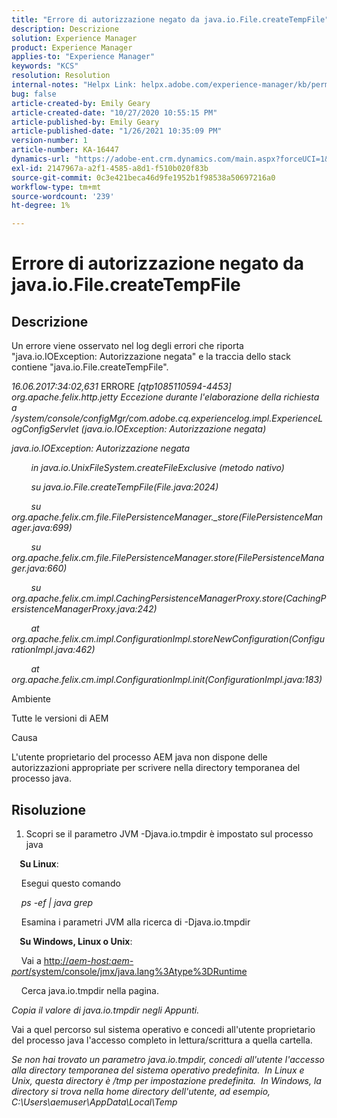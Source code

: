 ```yaml
---
title: "Errore di autorizzazione negato da java.io.File.createTempFile"
description: Descrizione
solution: Experience Manager
product: Experience Manager
applies-to: "Experience Manager"
keywords: "KCS"
resolution: Resolution
internal-notes: "Helpx Link: helpx.adobe.com/experience-manager/kb/permission_denied_error_from_java_io_file.html"
bug: false
article-created-by: Emily Geary
article-created-date: "10/27/2020 10:55:15 PM"
article-published-by: Emily Geary
article-published-date: "1/26/2021 10:35:09 PM"
version-number: 1
article-number: KA-16447
dynamics-url: "https://adobe-ent.crm.dynamics.com/main.aspx?forceUCI=1&pagetype=entityrecord&etn=knowledgearticle&id=bfc91274-a718-eb11-a813-000d3a5937f3"
exl-id: 2147967a-a2f1-4585-a8d1-f510b020f83b
source-git-commit: 0c3e421beca46d9fe1952b1f98538a50697216a0
workflow-type: tm+mt
source-wordcount: '239'
ht-degree: 1%

---
```


# Errore di autorizzazione negato da java.io.File.createTempFile

## Descrizione

Un errore viene osservato nel log degli errori che riporta &quot;java.io.IOException: Autorizzazione negata&quot; e la traccia dello stack contiene &quot;java.io.File.createTempFile&quot;.

<em>16.06.2017:34:02,631 </em>ERRORE<em> [qtp1085110594-4453] org.apache.felix.http.jetty Eccezione durante l&#39;elaborazione della richiesta a /system/console/configMgr/com.adobe.cq.experiencelog.impl.ExperienceLogConfigServlet (java.io.IOException: Autorizzazione negata)</em>

<em>java.io.IOException: Autorizzazione negata</em>

<em>        in java.io.UnixFileSystem.createFileExclusive (metodo nativo)</em>

<em>        su java.io.File.createTempFile(File.java:2024)</em>

<em>        su org.apache.felix.cm.file.FilePersistenceManager._store(FilePersistenceManager.java:699)</em>

<em>        su org.apache.felix.cm.file.FilePersistenceManager.store(FilePersistenceManager.java:660)</em>

<em>        su org.apache.felix.cm.impl.CachingPersistenceManagerProxy.store(CachingPersistenceManagerProxy.java:242)</em>

<em>        at org.apache.felix.cm.impl.ConfigurationImpl.storeNewConfiguration(ConfigurationImpl.java:462)</em>

<em>        at org.apache.felix.cm.impl.ConfigurationImpl.init(ConfigurationImpl.java:183)</em>


Ambiente



Tutte le versioni di AEM


Causa



L&#39;utente proprietario del processo AEM java non dispone delle autorizzazioni appropriate per scrivere nella directory temporanea del processo java.

## Risoluzione

1. Scopri se il parametro JVM -Djava.io.tmpdir è impostato sul processo java 




<b>    Su Linux</b>: 

    Esegui questo comando

<em>    ps -ef | java grep</em>

    Esamina i parametri JVM alla ricerca di -Djava.io.tmpdir

<b>    Su Windows, Linux o Unix</b>:   

    Vai a [http://<em>aem-host:aem-port</em>/system/console/jmx/java.lang%3Atype%3DRuntime](http://aem-host:aem-port/system/console/jmx/java.lang%3Atype%3DRuntime)

    Cerca java.io.tmpdir nella pagina.

<em>   Copia il valore di java.io.tmpdir negli Appunti.

</em>   Vai a quel percorso sul sistema operativo e concedi all&#39;utente proprietario del processo java l&#39;accesso completo in lettura/scrittura a quella cartella.

<em>   Se non hai trovato un parametro java.io.tmpdir, concedi all&#39;utente l&#39;accesso alla directory temporanea del sistema operativo predefinita.  In Linux e Unix, questa directory è /tmp per impostazione predefinita.  In Windows, la directory si trova nella home directory dell&#39;utente, ad esempio, C:\Users\aemuser\AppData\Local\Temp
